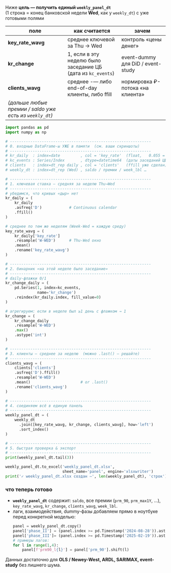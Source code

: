Ниже **цель — получить единый `weekly_panel_dt`**  
(1 строка = конец банковской недели **Wed**, как у `weekly_dt`) с уже готовыми полями  

| поле | как считается | зачем |
|------|---------------|-------|
| **key_rate_wavg** | среднее ключевой за Thu → Wed | контроль «цены денег» |
| **kr_change** | 1, если в эту неделю было заседание ЦБ (дата из `kc_events`) | event-dummy для DiD / event-study |
| **clients_wavg** | среднее -— либо end-of-day клиенты, либо ffill | нормировка ₽-потока «на клиента» |
| *(дальше любые премии / saldo уже есть из `weekly_dt`)* |

```python
import pandas as pd
import numpy as np

# --------------------------------------------------------------
# 0. входные DataFrame-ы УЖЕ в памяти  (см. ваши скриншоты)
# --------------------------------------------------------------
# kr_daily  : index=date         , col = 'key_rate'  (float,   0.055 = 5.5 %)
# kc_events : Series/Index       , dtype=datetime64  (даты заседаний ЦБ)
# clients   : index=dt_rep daily , col = 'clients'   (ffill уже сделан)
# weekly_dt : index=dt_rep (Wed) , saldo / премии / week_lbl …

# --------------------------------------------------------------
# 1. ключевая ставка – средняя за неделю Thu→Wed
# --------------------------------------------------------------
# убедимся, что кривых «дыр» нет
kr_daily = (
    kr_daily
    .asfreq('D')            # Continuous calendar
    .ffill()
)

# среднее по тем же неделям (Week-Wed = каждую среду)
key_rate_wavg = (
    kr_daily['key_rate']
    .resample('W-WED')      # Thu-Wed окно
    .mean()
    .rename('key_rate_wavg')
)

# --------------------------------------------------------------
# 2. бинарник «на этой неделе было заседание»
# --------------------------------------------------------------
# daily-флажки 0/1
kr_change_daily = (
    pd.Series(1, index=kc_events,
              name='kr_change')
    .reindex(kr_daily.index, fill_value=0)
)

# агрегируем: если в неделе был ≥1 день с флажком → 1
kr_change = (
    kr_change_daily
    .resample('W-WED')
    .max()
    .astype('int')
)

# --------------------------------------------------------------
# 3. клиенты – среднее за неделю  (можно .last() — решайте)
# --------------------------------------------------------------
clients_wavg = (
    clients['clients']
    .asfreq('D').ffill()
    .resample('W-WED')
    .mean()                      # or .last()
    .rename('clients_wavg')
)

# --------------------------------------------------------------
# 4. соединяем всё в единую панель
# --------------------------------------------------------------
weekly_panel_dt = (
    weekly_dt
      .join([key_rate_wavg, kr_change, clients_wavg], how='left')
      .sort_index()
)

# --------------------------------------------------------------
# 5. быстрая проверка & экспорт
# --------------------------------------------------------------
print(weekly_panel_dt.tail(3))

weekly_panel_dt.to_excel('weekly_panel_dt.xlsx',
                         sheet_name='panel', engine='xlsxwriter')
print('✓ weekly_panel_dt.xlsx создан —', len(weekly_panel_dt), 'строк')
```

### что теперь готово

* **`weekly_panel_dt`** содержит: `saldo`, все премии (`prm_90`, `prm_max1Y`, …), `key_rate_wavg`, `kr_change`, `clients_wavg`, `week_lbl`.  
* лаги, взаимодействия, dummy-фазы добавляем прямо в ноутбуке перед конкретной моделью:
  ```python
  panel = weekly_panel_dt.copy()
  panel['phase_II'] = (panel.index >= pd.Timestamp('2024-08-28')).astype(int)
  panel['phase_III']= (panel.index >= pd.Timestamp('2025-02-19')).astype(int)
  # примеры лагов:
  for l in range(1,4):
      panel[f'prm90_l{l}'] = panel['prm_90'].shift(l)
  ```

Данных достаточно для **OLS / Newey-West, ARDL, SARIMAX, event-study** без лишнего шума.
